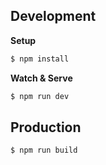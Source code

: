 ## Development

**Setup**

```sh
$ npm install
```

**Watch & Serve**

```sh
$ npm run dev
```

## Production

```sh
$ npm run build
```
